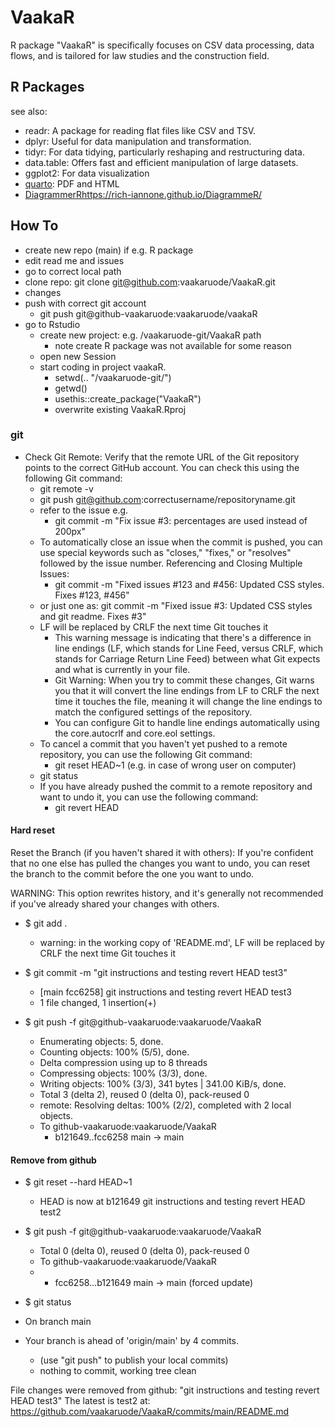 # VaakaR
R package "VaakaR" is specifically focuses on CSV data processing, data flows, and is tailored for law studies and the construction field.


## R Packages

see also:

- readr: A package for reading flat files like CSV and TSV.
- dplyr: Useful for data manipulation and transformation.
- tidyr: For data tidying, particularly reshaping and restructuring data.
- data.table: Offers fast and efficient manipulation of large datasets.
- ggplot2: For data visualization
- [quarto](https://quarto.org/docs/computations/r.html): PDF and HTML
- [DiagrammerR](https://rich-iannone.github.io/DiagrammeR/)https://rich-iannone.github.io/DiagrammeR/

## How To

- create new repo (main) if e.g. R package
- edit read me and issues
- go to correct local path
- clone repo: git clone git@github.com:vaakaruode/VaakaR.git
- changes
- push with correct git account
  - git push git@github-vaakaruode:vaakaruode/vaakaR
- go to Rstudio
  - create new project: e.g. /vaakaruode-git/VaakaR path
    - note create R package was not available for some reason
  - open new Session
  - start coding in project vaakaR.
    - setwd(.. "/vaakaruode-git/")
    - getwd()
    - usethis::create_package("VaakaR")
    - overwrite existing VaakaR.Rproj

### git

- Check Git Remote: Verify that the remote URL of the Git repository points to the correct GitHub account. You can check this using the following Git command:
  * git remote -v
  * git push git@github.com:correctusername/repositoryname.git
  * refer to the issue e.g.
    * git commit -m "Fix issue #3: percentages are used instead of 200px"
  * To automatically close an issue when the commit is pushed, you can use special keywords such as "closes," "fixes," or "resolves" followed by the issue number. Referencing and Closing Multiple Issues:
    * git commit -m "Fixed issues #123 and #456: Updated CSS styles. Fixes #123, #456"
  * or just one as: git commit -m "Fixed issue #3: Updated CSS styles and git readme. Fixes #3"
  * LF will be replaced by CRLF the next time Git touches it
    * This warning message is indicating that there's a difference in line endings (LF, which stands for Line Feed, versus CRLF, which stands for Carriage Return Line Feed) between what Git expects and what is currently in your file.
    * Git Warning: When you try to commit these changes, Git warns you that it will convert the line endings from LF to CRLF the next time it touches the file, meaning it will change the line endings to match the configured settings of the repository.
    * You can configure Git to handle line endings automatically using the core.autocrlf and core.eol settings.
  * To cancel a commit that you haven't yet pushed to a remote repository, you can use the following Git command:
    * git reset HEAD~1 (e.g. in case of wrong user on computer)
  * git status
  * If you have already pushed the commit to a remote repository and want to undo it, you can use the following command:
    * git revert HEAD

#### Hard reset

Reset the Branch (if you haven't shared it with others):
If you're confident that no one else has pulled the changes you want to undo, you can reset the branch to the commit before the one you want to undo.

WARNING: This option rewrites history, and it's generally not recommended if you've already shared your changes with others.

* $ git add .
  * warning: in the working copy of 'README.md', LF will be replaced by CRLF the next time Git touches it

* $ git commit -m "git instructions and testing revert HEAD test3"
  * [main fcc6258] git instructions and testing revert HEAD test3
  * 1 file changed, 1 insertion(+)

* $ git push -f git@github-vaakaruode:vaakaruode/VaakaR
  * Enumerating objects: 5, done.
  * Counting objects: 100% (5/5), done.
  * Delta compression using up to 8 threads
  * Compressing objects: 100% (3/3), done.
   * Writing objects: 100% (3/3), 341 bytes | 341.00 KiB/s, done.
   * Total 3 (delta 2), reused 0 (delta 0), pack-reused 0
   * remote: Resolving deltas: 100% (2/2), completed with 2 local objects.
   * To github-vaakaruode:vaakaruode/VaakaR
      * b121649..fcc6258  main -> main

#### Remove from github

* $ git reset --hard HEAD~1
  * HEAD is now at b121649 git instructions and testing revert HEAD test2

* $ git push -f git@github-vaakaruode:vaakaruode/VaakaR
  * Total 0 (delta 0), reused 0 (delta 0), pack-reused 0
  * To github-vaakaruode:vaakaruode/VaakaR
  *  + fcc6258...b121649 main -> main (forced update)

* $ git status
* On branch main
* Your branch is ahead of 'origin/main' by 4 commits.
  *  (use "git push" to publish your local commits)
  * nothing to commit, working tree clean


File changes were removed from github: "git instructions and testing revert HEAD test3"
The latest is test2 at: https://github.com/vaakaruode/VaakaR/commits/main/README.md



